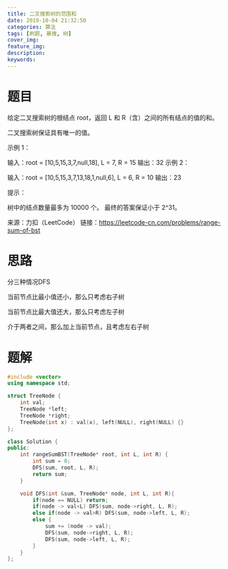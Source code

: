 ```yaml
---
title: 二叉搜索树的范围和
date: 2019-10-04 21:32:50
categories: 算法
tags: [刷题, 暴搜, 树]
cover_img:
feature_img:
description:
keywords:
---
```


# 题目

给定二叉搜索树的根结点 root，返回 L 和 R（含）之间的所有结点的值的和。

二叉搜索树保证具有唯一的值。

 

示例 1：

输入：root = [10,5,15,3,7,null,18], L = 7, R = 15
输出：32
示例 2：

输入：root = [10,5,15,3,7,13,18,1,null,6], L = 6, R = 10
输出：23


提示：

树中的结点数量最多为 10000 个。
最终的答案保证小于 2^31。

来源：力扣（LeetCode）
链接：https://leetcode-cn.com/problems/range-sum-of-bst

# 思路

分三种情况DFS

当前节点比最小值还小，那么只考虑右子树

当前节点比最大值还大，那么只考虑左子树

介于两者之间，那么加上当前节点，且考虑左右子树



# 题解

```c++
#include <vector>
using namespace std;

struct TreeNode { 
    int val;
    TreeNode *left;
    TreeNode *right;
    TreeNode(int x) : val(x), left(NULL), right(NULL) {}
};

class Solution {
public:
    int rangeSumBST(TreeNode* root, int L, int R) {
        int sum = 0;
        DFS(sum, root, L, R);
        return sum;
    }

    void DFS(int &sum, TreeNode* node, int L, int R){
        if(node == NULL) return;
        if(node -> val<L) DFS(sum, node->right, L, R);
        else if(node -> val>R) DFS(sum, node->left, L, R);
        else {
            sum += (node -> val);
            DFS(sum, node->right, L, R);
            DFS(sum, node->left, L, R);
        }
    }
};
```

